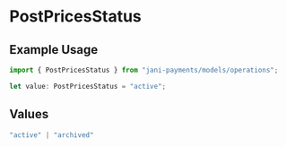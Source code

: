 # PostPricesStatus

## Example Usage

```typescript
import { PostPricesStatus } from "jani-payments/models/operations";

let value: PostPricesStatus = "active";
```

## Values

```typescript
"active" | "archived"
```